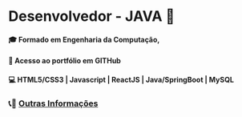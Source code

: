 # Desenvolvedor - JAVA :tada:

#### :mortar_board: Formado em Engenharia da Computação, 
####  :open_file_folder: Acesso ao portfólio em GITHub 
#### :computer: HTML5/CSS3 | Javascript | ReactJS | Java/SpringBoot | MySQL
### :telephone_receiver::email: [Outras Informações](https://www.linkedin.com/in/brian-dantas-992034170/)
